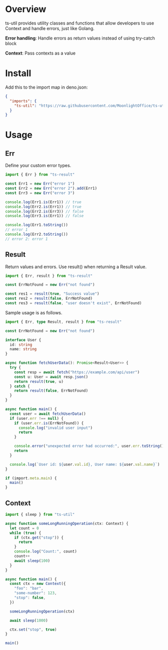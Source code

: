 # Overview

ts-util provides utility classes and functions that allow developers to use Context and handle
errors, just like Golang.

**Error handling**: Handle errors as return values instead of using try-catch block

**Context**: Pass contexts as a value

# Install

Add this to the import map in deno.json:

```json
{
  "imports": {
    "ts-util": "https://raw.githubusercontent.com/MoonlightOffice/ts-util/@latest/mod.ts"
  }
}
```

# Usage

## Err

Define your custom error types.

```TypeScript
import { Err } from "ts-result"

const Err1 = new Err("error 1")
const Err2 = new Err("error 2").add(Err1)
const Err3 = new Err("error 3")

console.log(Err1.is(Err1)) // true
console.log(Err2.is(Err1)) // true
console.log(Err2.is(Err3)) // false
console.log(Err3.is(Err1)) // false

console.log(Err1.toString())
// error 1
console.log(Err2.toString())
// error 2: error 1
```

## Result

Return values and errors. Use result() when returning a Result value.

```TypeScript
import { Err, result } from "ts-result"

const ErrNotFound = new Err("not found")

const res1 = result(true, "Success value")
const res2 = result(false, ErrNotFound)
const res3 = result(false, "user doesn't exist", ErrNotFound)
```

Sample usage is as follows.

```TypeScript
import { Err, type Result, result } from "ts-result"

const ErrNotFound = new Err("not found")

interface User {
  id: string
  name: string
}

async function fetchUserData(): Promise<Result<User>> {
  try {
    const resp = await fetch("https://example.com/api/user")
    const u: User = await resp.json()
    return result(true, u)
  } catch {
    return result(false, ErrNotFound)
  }
}

async function main() {
  const user = await fetchUserData()
  if (user.err !== null) {
    if (user.err.is(ErrNotFound)) {
      console.log("invalid user input")
      return
    }

    console.error("unexpected error had occurred:", user.err.toString())
    return
  }

  console.log(`User id: ${user.val.id}, User name: ${user.val.name}`)
}

if (import.meta.main) {
  main()
}
```

## Context

```TypeScript
import { sleep } from "ts-util"

async function someLongRunningOperation(ctx: Context) {
  let count = 0
  while (true) {
    if (ctx.get("stop")) {
      return
    }
    console.log("Count:", count)
    count++
    await sleep(100)
  }
}

async function main() {
  const ctx = new Context({
    "foo": "bar",
    "some-number": 123,
    "stop": false,
  })

  someLongRunningOperation(ctx)

  await sleep(1000)

  ctx.set("stop", true)
}

main()
```
